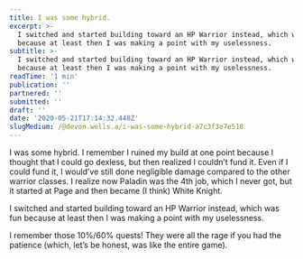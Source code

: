```yaml
---
title: I was some hybrid.
excerpt: >-
  I switched and started building toward an HP Warrior instead, which was fun
  because at least then I was making a point with my uselessness.
subtitle: >-
  I switched and started building toward an HP Warrior instead, which was fun
  because at least then I was making a point with my uselessness.
readTime: '1 min'
publication: ''
partnered: ''
submitted: ''
draft: ''
date: '2020-05-21T17:14:32.448Z'
slugMedium: /@devon.wells.a/i-was-some-hybrid-a7c3f3e7e518
---
```


I was some hybrid. I remember I ruined my build at one point because I thought that I could go dexless, but then realized I couldn’t fund it. Even if I could fund it, I would’ve still done negligible damage compared to the other warrior classes. I realize now Paladin was the 4th job, which I never got, but it started at Page and then became (I think) White Knight.

I switched and started building toward an HP Warrior instead, which was fun because at least then I was making a point with my uselessness.

I remember those 10%/60% quests! They were all the rage if you had the patience (which, let’s be honest, was like the entire game).